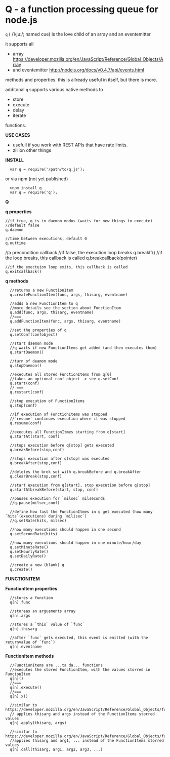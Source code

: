 Q  - a function processing queue for node.js
===

`q` ( /ˈkjuː/; named cue) is the love child of an array and an eventemitter

it supports all 
  
  * array https://developer.mozilla.org/en/JavaScript/Reference/Global_Objects/Array
  * and eventemitter http://nodejs.org/docs/v0.4.7/api/events.html

methods and properties. this is allready useful in itself, but there is more.

additonal `q` supports various native methods to 

  * store
  * execute
  * delay
  * iterate

functions.

**USE CASES**
  
  * usefull if you work with REST APIs that have rate limits. 
  * zillion other things 

**INSTALL**

      var q = require('/path/to/q.js');
      
or via npm (not yet published)

      >npm install q
      var q = require('q');
      
**Q**

**q properties**

    //if true, q is in daemon modus (waits for new things to execute)
    //default false
    q.daemon
   
    //time between executions, default 0
    q.outtime
  
   //a precondition callback
    //if false, the execution loop breaks
    q.breakIf()
    //if the loop breaks, this callback is called
    q.breakcallback(pointer)
  
    //if the exectuion loop exits, this callback is called
    q.exitcallback()
  
**q methods**  

      //returns a new FunctionItem
      q.createFunctionItem(func, args, thisarg, eventname)
      
      //adds a new FunctionItem to q
      //more details see the section about FunctionItem
      q.add(func, args, thisarg, eventname)
      //===
      q.addFunctionItem(func, args, thisarg, eventname)

      //set the properties of q
      q.setConf(confobject)
      
      //start daemon mode
      //q waits if new FunctionItems get added (and then executes them)
      q.startDaemon()

      //turn of deamon mode
      q.stopDaemon()

      //executes all stored FunctionItems from q[0]
      //takes an optional conf object -> see q.setConf
      q.start(conf) 
      // ===
      q.restart(conf)

      //stop execution of FunctionItems  
      q.stop(conf) 
      
      //if execution of FunctionItems was stopped
      //`resume` continues execution where it was stopped
      q.resume(conf)
      
      //executes all FunctionItmes starting from q[start]
      q.startAt(start, conf)
      
      //stops execution before q[stop] gets executed
      q.breakBefore(stop,conf) 
      
      //stops execution after q[stop] was executed
      q.breakAfter(stop,conf)

      //deletes the brek set with q.breakBefore and q.breakAfter  
      q.clearBreak(stop,conf)
      
      //start execution from q[start], stop execution before q[stop] 
      q.startAtbreakBefore(start, stop, conf)

      //pauses execution for `milsec` milseconds 
      //q.pause(milsec,conf)

      //define how fast the FunctionItmes in q get executed (how many `hits`(executions) during `milisec`) 
      //q.setRate(hits, milsec)

      //how many executions should happen in one second
      q.setSecondRate(hits)

      //how many executions should happen in one minute/hour/day 
      q.setMinuteRate()
      q.setHourlyRate() 
      q.setDailyRate()

      //create a new (blank) q
      q.create()

**FUNCTIONITEM**

**FunctionItem properties**
      
      //stores a function 
      q[n].func
      
      //storeas an arguements array
      q[n].args

      //stores a `this` value of `func`
      q[n].thisarg

      //after `func` gets executed, this event is emitted (with the returnvalue of `func`)
      q[n].eventname

**FunctionItem methods**
      
      //FunctionItems are ...ta da... functions 
      //executes the stored FunctionItem, with the values storred in FuncionItem
      q[n]()
      //===
      q[n].execute()
      //===
      q[n].x()

      //similar to https://developer.mozilla.org/en/JavaScript/Reference/Global_Objects/function/apply
      // applies thisarg and args instead of the FunctionItems storred values
      q[n].apply(thisarg, args)
  
      //similar to https://developer.mozilla.org/en/JavaScript/Reference/Global_Objects/function/call
      //applies thisarg and arg1, ... instead of the FunctionItems storred values
      q[n].call(thisarg, arg1, arg2, arg3, ...)
